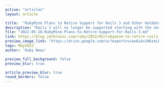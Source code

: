```yaml
---
active: "articles"
layout: article

title:  "RubyMine Plans to Retire Support for Rails 3 and Other Outdated Features"
description: "Rails 3 will no longer be supported starting with the next major release – RubyMine 2022.2."
file: "2022-05-18-RubyMine-Plans-to-Retire-Support-for-Rails-3.md"
link: https://blog.jetbrains.com/ruby/2022/05/rubymine-to-retire-rails-3-and-other-outdated-features/
preview_image_link: "https://drive.google.com/uc?export=view&id=106zeLROTiiyAk5qjg3wGGv1Ojb5ZQHsY"
tags: May2022
author: 'Ruby News'

preview_full_background: false
preview_blur: true

article_preview_blur: true
round_borders: false
---
```

